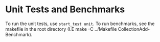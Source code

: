 # Unit Tests and Benchmarks

To run the unit tests, use `start_test unit`. To run benchmarks, see the makefile in the root directory (I.E make -C ../Makefile CollectionAdd-Benchmark).